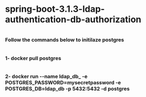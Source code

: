 # spring-boot-3.1.3-ldap-authentication-db-authorization
# <h3>Follow the commands below to initilaze postgres</h3>
# <h3>1- docker pull postgres</h3>
# <h3>2- docker run --name ldap_db_ -e POSTGRES_PASSWORD=mysecretpassword -e POSTGRES_DB=ldap_db -p 5432:5432 -d postgres</h3>
